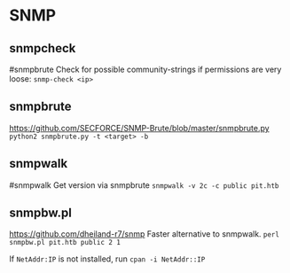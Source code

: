 # SNMP

## snmpcheck
#snmpbrute
Check for possible community-strings if permissions are very loose:
`snmp-check <ip>`

## snmpbrute
https://github.com/SECFORCE/SNMP-Brute/blob/master/snmpbrute.py
`python2 snmpbrute.py -t <target> -b`

## snmpwalk
#snmpwalk
Get version via snmpbrute
`snmpwalk -v 2c -c public pit.htb`

## snmpbw.pl
https://github.com/dheiland-r7/snmp
Faster alternative to snmpwalk.
`perl snmpbw.pl pit.htb public 2 1`

If `NetAddr:IP` is not installed, run
`cpan -i NetAddr::IP`